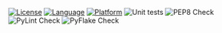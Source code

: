 [![License](https://img.shields.io/badge/License-Apache_2.0-blue.svg)](https://opensource.org/licenses/Apache-2.0)
[![Language](https://img.shields.io/badge/Python-FFD43B?style=for-the-badge&logo=python&logoColor=blue)](https://www.python.org/)
[![Platform](https://img.shields.io/badge/Linux-FCC624?style=for-the-badge&logo=linux&logoColor=black)](https://www.linux.org/)
![Unit tests](https://github.com/GradHackersGuild/se-homework-2/actions/workflows/unit-test-cases.yml/badge.svg)
![PEP8 Check](https://github.com/GradHackersGuild/se-homework-2/actions/workflows/autopep.yml/badge.svg)
![PyLint Check](https://github.com/GradHackersGuild/se-homework-2/actions/workflows/pylint.yml/badge.svg)
![PyFlake Check](https://github.com/GradHackersGuild/se-homework-2/actions/workflows/pyflake.yml/badge.svg)
